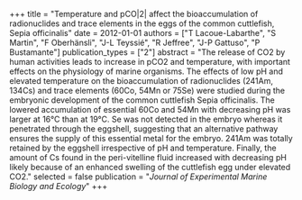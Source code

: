 +++
title = "Temperature and pCO|2| affect the bioaccumulation of radionuclides and trace elements in the eggs of the common cuttlefish, Sepia officinalis"
date = 2012-01-01
authors = ["T Lacoue-Labarthe", "S Martin", "F Oberhänsli", "J-L Teyssié", "R Jeffree", "J-P Gattuso", "P Bustamante"]
publication_types = ["2"]
abstract = "The release of CO2 by human activities leads to increase in pCO2 and temperature, with important effects on the physiology of marine organisms. The effects of low pH and elevated temperature on the bioaccumulation of radionuclides (241Am, 134Cs) and trace elements (60Co, 54Mn or 75Se) were studied during the embryonic development of the common cuttlefish Sepia officinalis. The lowered accumulation of essential 60Co and 54Mn with decreasing pH was larger at 16°C than at 19°C. Se was not detected in the embryo whereas it penetrated through the eggshell, suggesting that an alternative pathway ensures the supply of this essential metal for the embryo. 241Am was totally retained by the eggshell irrespective of pH and temperature. Finally, the amount of Cs found in the peri-vitelline fluid increased with decreasing pH likely because of an enhanced swelling of the cuttlefish egg under elevated CO2."
selected = false
publication = "*Journal of Experimental Marine Biology and Ecology*"
+++

